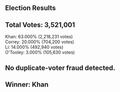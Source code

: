 Election Results
-------------------------------
Total Votes: 3,521,001
-------------------------------
Khan: 63.000% (2,218,231 votes)  
Correy: 20.000% (704,200 votes)  
Li: 14.000% (492,940 votes)  
O'Tooley: 3.000% (105,630 votes)  

No duplicate-voter fraud detected.
-------------------------------
Winner: Khan
-------------------------------